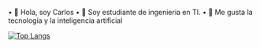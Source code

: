 • 👋 Hola, soy Carlos
• 👀 Soy estudiante de ingenieria en TI.
• 🧠 Me gusta la tecnología y la inteligencia artificial


<!---
CarlosWay23/CarlosWay23 is a ✨ special ✨ repository because its `README.md` (this file) appears on your GitHub profile.
You can click the Preview link to take a look at your changes.
--->
[![Top Langs](https://github-readme-stats.vercel.app/api/top-langs/?username=CarlosWay23&layout=compact)](https://github.com/anuraghazra/github-readme-stats)
